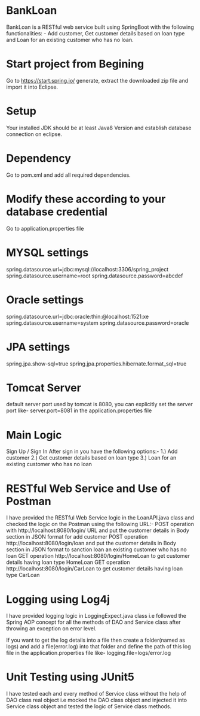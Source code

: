# BankLoan
BankLoan is a RESTful web service built using SpringBoot with the following functionalities: - Add customer, Get customer details based on loan type and Loan for an existing customer who has no loan.

# Start project from Begining
Go to https://start.spring.io/  generate, extract the downloaded zip file and import it into Eclipse.

# Setup
Your installed JDK should be at least Java8 Version and establish database connection on eclipse.

# Dependency
Go to pom.xml and add all required dependencies.

# Modify these according to your database credential
Go to application.properties file
# MYSQL settings
spring.datasource.url=jdbc:mysql://localhost:3306/spring_project
spring.datasource.username=root
spring.datasource.password=abcdef
# Oracle settings
spring.datasource.url=jdbc:oracle:thin:@localhost:1521:xe
spring.datasource.username=system
spring.datasource.password=oracle
# JPA settings
spring.jpa.show-sql=true
spring.jpa.properties.hibernate.format_sql=true

# Tomcat Server
default server port used by tomcat is 8080, you can explicitly set the server port like- server.port=8081 in the application.properties file

# Main Logic
Sign Up / Sign In
After sign in you have the following options:- 
1.) Add customer
2.) Get customer details based on loan type
3.) Loan for an existing customer who has no loan

# RESTful Web Service and Use of Postman
I have provided the RESTful Web Service logic in the LoanAPI.java class and checked the logic on the Postman using the following URL:- 
POST operation with http://localhost:8080/login/ URL and put the customer details in Body section in JSON format for add customer
POST operation http://localhost:8080/login/loan and put the customer details in Body section in JSON format to sanction loan an existing customer who has no loan
GET operation http://localhost:8080/login/HomeLoan to get customer details having loan type HomeLoan
GET operation http://localhost:8080/login/CarLoan to get customer details having loan type CarLoan

# Logging using Log4j
I have provided logging logic in LoggingExpect.java class i.e followed the Spring AOP concept for all the methods of DAO and Service class after throwing an exception on error level.

If you want to get the log details into a file then create a folder(named as logs) and add a file(error.log) into that folder and define the path of this log file in the application.properties file like- logging.file=logs/error.log

# Unit Testing using JUnit5
I have tested each and every method of Service class without the help of DAO class real object i.e mocked the DAO class object and injected it into Service class object and tested the logic of Service class methods.
